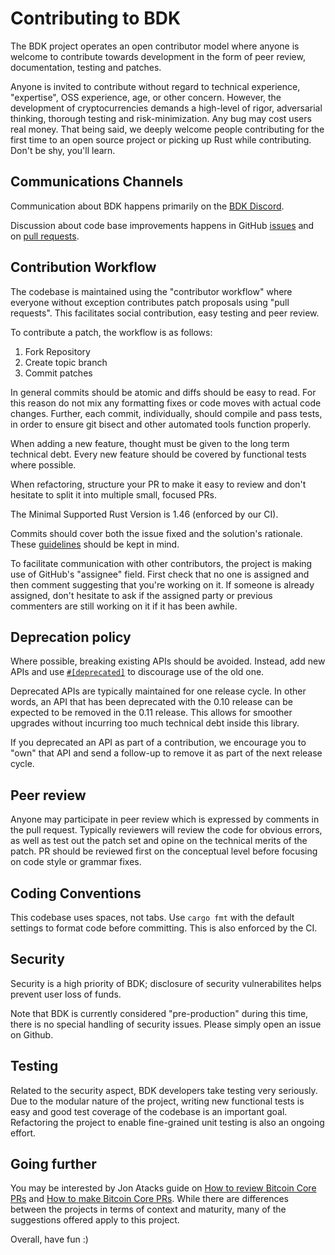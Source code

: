 Contributing to BDK
==============================

The BDK project operates an open contributor model where anyone is welcome to
contribute towards development in the form of peer review, documentation,
testing and patches.

Anyone is invited to contribute without regard to technical experience,
"expertise", OSS experience, age, or other concern. However, the development of
cryptocurrencies demands a high-level of rigor, adversarial thinking, thorough
testing and risk-minimization.
Any bug may cost users real money. That being said, we deeply welcome people
contributing for the first time to an open source project or picking up Rust while
contributing. Don't be shy, you'll learn.

Communications Channels
-----------------------

Communication about BDK happens primarily on the [BDK Discord](https://discord.gg/dstn4dQ).

Discussion about code base improvements happens in GitHub [issues](https://github.com/bitcoindevkit/bdk/issues) and
on [pull requests](https://github.com/bitcoindevkit/bdk/pulls).

Contribution Workflow
---------------------

The codebase is maintained using the "contributor workflow" where everyone
without exception contributes patch proposals using "pull requests". This
facilitates social contribution, easy testing and peer review.

To contribute a patch, the workflow is as follows:

  1. Fork Repository
  2. Create topic branch
  3. Commit patches

In general commits should be atomic and diffs should be easy to read.
For this reason do not mix any formatting fixes or code moves with actual code
changes. Further, each commit, individually, should compile and pass tests, in
order to ensure git bisect and other automated tools function properly.

When adding a new feature, thought must be given to the long term technical
debt.
Every new feature should be covered by functional tests where possible.

When refactoring, structure your PR to make it easy to review and don't
hesitate to split it into multiple small, focused PRs.

The Minimal Supported Rust Version is 1.46 (enforced by our CI).

Commits should cover both the issue fixed and the solution's rationale.
These [guidelines](https://chris.beams.io/posts/git-commit/) should be kept in mind.

To facilitate communication with other contributors, the project is making use
of GitHub's "assignee" field. First check that no one is assigned and then
comment suggesting that you're working on it. If someone is already assigned,
don't hesitate to ask if the assigned party or previous commenters are still
working on it if it has been awhile.

Deprecation policy
------------------

Where possible, breaking existing APIs should be avoided. Instead, add new APIs and
use [`#[deprecated]`](https://github.com/rust-lang/rfcs/blob/master/text/1270-deprecation.md)
to discourage use of the old one.

Deprecated APIs are typically maintained for one release cycle. In other words, an
API that has been deprecated with the 0.10 release can be expected to be removed in the
0.11 release. This allows for smoother upgrades without incurring too much technical
debt inside this library.

If you deprecated an API as part of a contribution, we encourage you to "own" that API
and send a follow-up to remove it as part of the next release cycle.

Peer review
-----------

Anyone may participate in peer review which is expressed by comments in the
pull request. Typically reviewers will review the code for obvious errors, as
well as test out the patch set and opine on the technical merits of the patch.
PR should be reviewed first on the conceptual level before focusing on code
style or grammar fixes.

Coding Conventions
------------------

This codebase uses spaces, not tabs.
Use `cargo fmt` with the default settings to format code before committing.
This is also enforced by the CI.

Security
--------

Security is a high priority of BDK; disclosure of security vulnerabilites helps
prevent user loss of funds.

Note that BDK is currently considered "pre-production" during this time, there
is no special handling of security issues. Please simply open an issue on
Github.

Testing
-------

Related to the security aspect, BDK developers take testing very seriously.
Due to the modular nature of the project, writing new functional tests is easy
and good test coverage of the codebase is an important goal.
Refactoring the project to enable fine-grained unit testing is also an ongoing
effort.

Going further
-------------

You may be interested by Jon Atacks guide on [How to review Bitcoin Core PRs](https://github.com/jonatack/bitcoin-development/blob/master/how-to-review-bitcoin-core-prs.md)
and [How to make Bitcoin Core PRs](https://github.com/jonatack/bitcoin-development/blob/master/how-to-make-bitcoin-core-prs.md).
While there are differences between the projects in terms of context and
maturity, many of the suggestions offered apply to this project.

Overall, have fun :)
